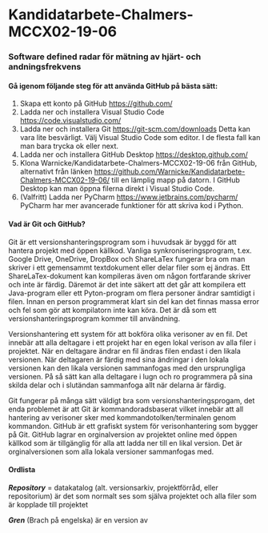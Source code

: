 # Kandidatarbete-Chalmers-MCCX02-19-06
### Software defined radar för mätning av hjärt- och andningsfrekvens

#### Gå igenom följande steg för att använda GitHub på bästa sätt:

1. Skapa ett konto på GitHub https://github.com/
2. Ladda ner och installera Visual Studio Code https://code.visualstudio.com/
3. Ladda ner och installera Git https://git-scm.com/downloads Detta kan vara lite besvärligt. Välj Visual Studio Code som editor. I de flesta fall kan man bara trycka ok eller next.
4. Ladda ner och installera GitHub Desktop https://desktop.github.com/
5. Klona Warnicke/Kandidatarbete-Chalmers-MCCX02-19-06 från GitHub, alternativt från länken https://github.com/Warnicke/Kandidatarbete-Chalmers-MCCX02-19-06/ till en lämplig mapp på datorn. I GitHub Desktop kan man öppna filerna direkt i Visual Studio Code.
6. (Valfritt) Ladda ner PyCharm https://www.jetbrains.com/pycharm/ PyCharm har mer avancerade funktioner för att skriva kod i Python.

#### Vad är Git och GitHub?
Git är ett versionshanteringsprogram som i huvudsak är byggd för att hantera projekt med öppen källkod. Vanliga synkroniseringsprogram, t.ex. Google Drive, OneDrive, DropBox och ShareLaTex fungerar bra om man skriver i ett gemensammt textdokument eller delar filer som ej ändras. Ett ShareLaTex-dokument kan kompileras även om någon fortfarande skriver och inte är färdig. Däremot är det inte säkert att det går att kompilera ett Java-program eller ett Pyton-program om flera personer ändrar samtidigt i filen. Innan en person programmerat klart sin del kan det finnas massa error och fel som gör att kompilatorn inte kan köra. Det är då som ett versionshanteringsprogram kommer till användning. 

Versionshantering ett system för att bokföra olika verisoner av en fil. Det innebär att alla deltagare i ett projekt har en egen lokal verison av alla filer i projektet. När en deltagare ändrar en fil ändras filen endast i den likala versionen. När deltagaren är färdig med sina ändringar i den lokala versionen kan den likala versionen sammanfogas med den ursprungliga versionen. På så sätt kan alla deltagare i lugn och ro programmera på sina skilda delar och i slutändan sammanfoga allt när delarna är färdig. 

Git fungerar på många sätt väldigt bra som versionshanteringsprogam, det enda problemet är att Git är kommandoradsbaserat vilket innebär att all hantering av verisoner sker med kommandotolken/terminalen genom kommandon. GitHub är ett grafiskt system för verisonhantering som bygger på Git. GitHub lagrar en orginalversion av projektet online med öppen källkod som är tillgänglig för alla att ladda ner till en likal version. Det är orginalversionen som alla lokala versioner sammanfogas med. 

#### Ordlista

**_Repository_** = datakatalog (alt. versionsarkiv, projektförråd, eller repositorium) 
är det som normalt ses som själva projektet och alla filer som är kopplade till projektet

**_Gren_** (Brach på engelska) är en version av

